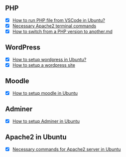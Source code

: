 ## PHP
- [x] [How to run PHP file from VSCode in Ubuntu?](https://github.com/RifatArefin32/Installation-and-Setup/blob/main/Run%20PHP%20file%20from%20VSCode%20in%20Ubuntu.md)
- [x] [Necessary Apache2 terminal commands](https://github.com/RifatArefin32/Installation-and-Setup/blob/main/Necessary%20Apache2%20terminal%20command%20in%20Ubuntu.md)
- [x] [How to switch from a PHP version to another.md](https://github.com/RifatArefin32/Necessary-Items-Setup-and-Configuration/blob/main/How%20to%20switch%20from%20a%20PHP%20version%20to%20another.md)

## WordPress
- [x] [How to setup wordpress in Ubuntu?](https://ubuntu.com/tutorials/install-and-configure-wordpress#1-overview)
- [x] [How to setup a wordpress site](https://www.forbes.com/advisor/business/software/build-a-wordpress-website/)

## Moodle
- [x] [How to setup moodle in Ubuntu](https://github.com/RifatArefin32/Necessary-Items-Setup-and-Configuration/blob/main/How%20to%20setup%20Moodle%20in%20ubuntu.md)

## Adminer
- [x] [How to setup Adminer in Ubuntu](https://github.com/RifatArefin32/Necessary-Items-Setup-and-Configuration/blob/main/How%20to%20setup%20Adminer%20in%20Ubuntu.md)


## Apache2 in Ubuntu
- [x] [Necessary commands for Apache2 server in Ubuntu](https://github.com/RifatArefin32/Necessary-Items-Setup-and-Configuration/blob/main/Necessary%20Apache2%20terminal%20command%20in%20Ubuntu.md)
